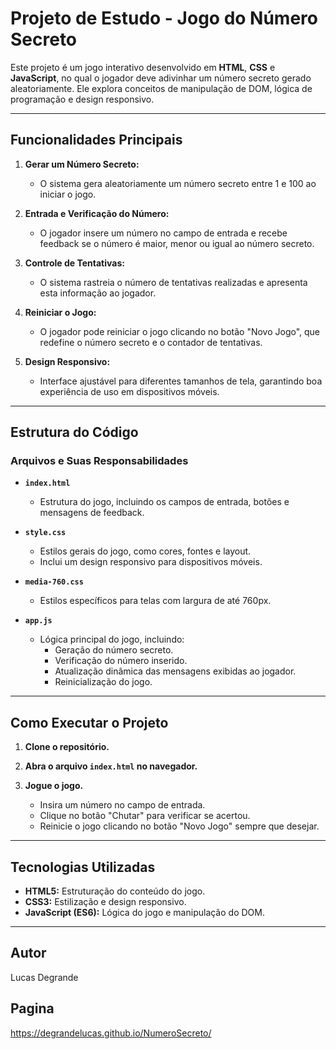 # Projeto de Estudo - Jogo do Número Secreto

Este projeto é um jogo interativo desenvolvido em **HTML**, **CSS** e **JavaScript**, no qual o jogador deve adivinhar um número secreto gerado aleatoriamente. Ele explora conceitos de manipulação de DOM, lógica de programação e design responsivo.

---

## Funcionalidades Principais

1. **Gerar um Número Secreto:**
   - O sistema gera aleatoriamente um número secreto entre 1 e 100 ao iniciar o jogo.

2. **Entrada e Verificação do Número:**
   - O jogador insere um número no campo de entrada e recebe feedback se o número é maior, menor ou igual ao número secreto.

3. **Controle de Tentativas:**
   - O sistema rastreia o número de tentativas realizadas e apresenta esta informação ao jogador.

4. **Reiniciar o Jogo:**
   - O jogador pode reiniciar o jogo clicando no botão "Novo Jogo", que redefine o número secreto e o contador de tentativas.

5. **Design Responsivo:**
   - Interface ajustável para diferentes tamanhos de tela, garantindo boa experiência de uso em dispositivos móveis.

---

## Estrutura do Código

### Arquivos e Suas Responsabilidades

- **`index.html`**
    - Estrutura do jogo, incluindo os campos de entrada, botões e mensagens de feedback.

- **`style.css`**
    - Estilos gerais do jogo, como cores, fontes e layout.
    - Inclui um design responsivo para dispositivos móveis.

- **`media-760.css`**
    - Estilos específicos para telas com largura de até 760px.

- **`app.js`**
    - Lógica principal do jogo, incluindo:
        - Geração do número secreto.
        - Verificação do número inserido.
        - Atualização dinâmica das mensagens exibidas ao jogador.
        - Reinicialização do jogo.

---

## Como Executar o Projeto

1. **Clone o repositório.**

2. **Abra o arquivo `index.html` no navegador.**

3. **Jogue o jogo.**
   - Insira um número no campo de entrada.
   - Clique no botão "Chutar" para verificar se acertou.
   - Reinicie o jogo clicando no botão "Novo Jogo" sempre que desejar.

---

## Tecnologias Utilizadas

- **HTML5:** Estruturação do conteúdo do jogo.
- **CSS3:** Estilização e design responsivo.
- **JavaScript (ES6):** Lógica do jogo e manipulação do DOM.

---

## Autor
Lucas Degrande

## Pagina
https://degrandelucas.github.io/NumeroSecreto/